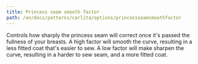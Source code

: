 ```yaml
---
title: Princess seam smooth factor
path: /en/docs/patterns/carlita/options/princessseamsmoothfactor
---
```


Controls how sharply the princess seam will correct once it's passed the fullness of your breasts. A high factor will smooth the curve, resulting in a less fitted coat that's easier to sew. A low factor will make sharpen the curve, resulting in a harder to sew seam, and a more fitted coat.